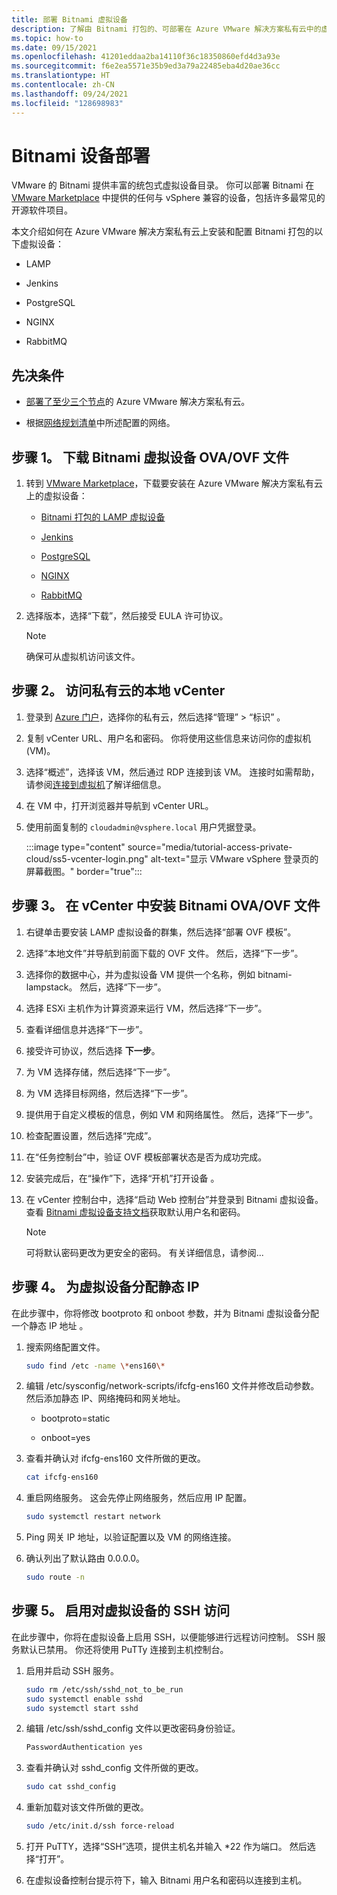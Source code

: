 ```yaml
---
title: 部署 Bitnami 虚拟设备
description: 了解由 Bitnami 打包的、可部署在 Azure VMware 解决方案私有云中的虚拟设备。
ms.topic: how-to
ms.date: 09/15/2021
ms.openlocfilehash: 41201eddaa2ba14110f36c18350860efd4d3a93e
ms.sourcegitcommit: f6e2ea5571e35b9ed3a79a22485eba4d20ae36cc
ms.translationtype: HT
ms.contentlocale: zh-CN
ms.lasthandoff: 09/24/2021
ms.locfileid: "128698983"
---
```

# <a name="bitnami-appliance-deployment"></a>Bitnami 设备部署

VMware 的 Bitnami 提供丰富的统包式虚拟设备目录。 你可以部署 Bitnami 在 [VMware Marketplace](https://marketplace.cloud.vmware.com/) 中提供的任何与 vSphere 兼容的设备，包括许多最常见的开源软件项目。

本文介绍如何在 Azure VMware 解决方案私有云上安装和配置 Bitnami 打包的以下虚拟设备：

- LAMP

- Jenkins

- PostgreSQL

- NGINX

- RabbitMQ



## <a name="prerequisites"></a>先决条件

- [部署了至少三个节点](deploy-azure-vmware-solution.md)的 Azure VMware 解决方案私有云。

- 根据[网络规划清单](tutorial-network-checklist.md)中所述配置的网络。



## <a name="step-1-download-the-bitnami-virtual-appliance-ovaovf-file"></a>步骤 1。 下载 Bitnami 虚拟设备 OVA/OVF 文件


1. 转到 [VMware Marketplace](https://marketplace.cloud.vmware.com/)，下载要安装在 Azure VMware 解决方案私有云上的虚拟设备：

   - [Bitnami 打包的 LAMP 虚拟设备](https://marketplace.cloud.vmware.com/services/details/lampstack?slug=true)

   - [Jenkins](https://marketplace.cloud.vmware.com/services/details/jenkins?slug=true)

   - [PostgreSQL](https://marketplace.cloud.vmware.com/services/details/postgresql?slug=true)

   - [NGINX](https://marketplace.cloud.vmware.com/services/details/nginxstack?slug=true)

   - [RabbitMQ](https://marketplace.cloud.vmware.com/services/details/rabbitmq?slug=true)

1. 选择版本，选择“下载”，然后接受 EULA 许可协议。 

   >[!NOTE]
   >确保可从虚拟机访问该文件。



## <a name="step-2-access-the-local-vcenter-of-your-private-cloud"></a>步骤 2。 访问私有云的本地 vCenter

1. 登录到 [Azure 门户](https://portal.azure.com)，选择你的私有云，然后选择“管理” > “标识” 。

1. 复制 vCenter URL、用户名和密码。 你将使用这些信息来访问你的虚拟机 (VM)。 

1. 选择“概述”，选择该 VM，然后通过 RDP 连接到该 VM。 连接时如需帮助，请参阅[连接到虚拟机](../virtual-machines/windows/connect-logon.md#connect-to-the-virtual-machine)了解详细信息。

1. 在 VM 中，打开浏览器并导航到 vCenter URL。 

1. 使用前面复制的 `cloudadmin@vsphere.local` 用户凭据登录。

   :::image type="content" source="media/tutorial-access-private-cloud/ss5-vcenter-login.png" alt-text="显示 VMware vSphere 登录页的屏幕截图。" border="true":::




## <a name="step-3-install-the-bitnami-ovaovf-file-in-vcenter"></a>步骤 3。 在 vCenter 中安装 Bitnami OVA/OVF 文件

1. 右键单击要安装 LAMP 虚拟设备的群集，然后选择“部署 OVF 模板”。

1. 选择“本地文件”并导航到前面下载的 OVF 文件。 然后，选择“下一步”。

1. 选择你的数据中心，并为虚拟设备 VM 提供一个名称，例如 bitnami-lampstack。 然后，选择“下一步”。

1. 选择 ESXi 主机作为计算资源来运行 VM，然后选择“下一步”。

1. 查看详细信息并选择“下一步”。

1. 接受许可协议，然后选择 **下一步**。

1. 为 VM 选择存储，然后选择“下一步”。

1. 为 VM 选择目标网络，然后选择“下一步”。

1. 提供用于自定义模板的信息，例如 VM 和网络属性。 然后，选择“下一步”。  

1. 检查配置设置，然后选择“完成”。

1. 在“任务控制台”中，验证 OVF 模板部署状态是否为成功完成。

1. 安装完成后，在“操作”下，选择“开机”打开设备 。 

1. 在 vCenter 控制台中，选择“启动 Web 控制台”并登录到 Bitnami 虚拟设备。 查看 [Bitnami 虚拟设备支持文档](https://docs.bitnami.com/vmware-marketplace/faq/get-started/find-credentials/)获取默认用户名和密码。

   >[!NOTE]
   >可将默认密码更改为更安全的密码。 有关详细信息，请参阅...



## <a name="step-4-assign-a-static-ip-to-the-virtual-appliance"></a>步骤 4。 为虚拟设备分配静态 IP

在此步骤中，你将修改 bootproto 和 onboot 参数，并为 Bitnami 虚拟设备分配一个静态 IP 地址 。 

1. 搜索网络配置文件。 

   ```bash
   sudo find /etc -name \*ens160\*
   ```

1. 编辑 \/etc\/sysconfig\/network-scripts\/ifcfg-ens160 文件并修改启动参数。 然后添加静态 IP、网络掩码和网关地址。

   - bootproto=static

   - onboot=yes


1. 查看并确认对 ifcfg-ens160 文件所做的更改。

   ```bash
   cat ifcfg-ens160  
   ```

1. 重启网络服务。 这会先停止网络服务，然后应用 IP 配置。 

   ```bash
   sudo systemctl restart network
   ```

1. Ping 网关 IP 地址，以验证配置以及 VM 的网络连接。

1. 确认列出了默认路由 0.0.0.0。

   ```bash
   sudo route -n
   ```



## <a name="step-5-enable-ssh-access-to-the-virtual-appliance"></a>步骤 5。 启用对虚拟设备的 SSH 访问

在此步骤中，你将在虚拟设备上启用 SSH，以便能够进行远程访问控制。 SSH 服务默认已禁用。 你还将使用 PuTTy 连接到主机控制台。

1. 启用并启动 SSH 服务。

   ```bash
   sudo rm /etc/ssh/sshd_not_to_be_run
   sudo systemctl enable sshd
   sudo systemctl start sshd
   ```

1. 编辑 \/etc\/ssh\/sshd_config 文件以更改密码身份验证。

   ```bash
   PasswordAuthentication yes
   ```

1. 查看并确认对 sshd_config 文件所做的更改。

   ```bash
   sudo cat sshd_config
   ```

1. 重新加载对该文件所做的更改。 

   ```bash
   sudo /etc/init.d/ssh force-reload
   ```

1. 打开 PuTTY，选择“SSH”选项，提供主机名并输入 *22 作为端口。 然后选择“打开”。 

1. 在虚拟设备控制台提示符下，输入 Bitnami 用户名和密码以连接到主机。 



